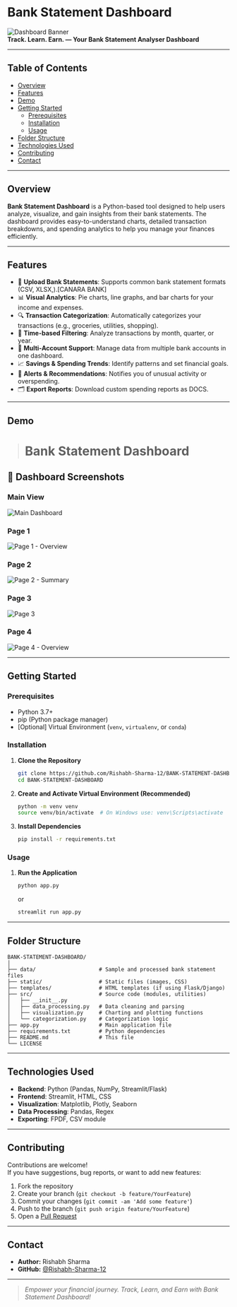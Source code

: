 # Bank Statement Dashboard

![Dashboard Banner](https://img.shields.io/badge/Status-Active-green)  
**Track. Learn. Earn. — Your Bank Statement Analyser Dashboard**

---

## Table of Contents

- [Overview](#overview)
- [Features](#features)
- [Demo](#demo)
- [Getting Started](#getting-started)
  - [Prerequisites](#prerequisites)
  - [Installation](#installation)
  - [Usage](#usage)
- [Folder Structure](#folder-structure)
- [Technologies Used](#technologies-used)
- [Contributing](#contributing)
- [Contact](#contact)

---

## Overview

**Bank Statement Dashboard** is a Python-based tool designed to help users analyze, visualize, and gain insights from their bank statements. The dashboard provides easy-to-understand charts, detailed transaction breakdowns, and spending analytics to help you manage your finances efficiently.

---

## Features

- 📂 **Upload Bank Statements**: Supports common bank statement formats (CSV, XLSX,).[CANARA BANK]
- 📊 **Visual Analytics**: Pie charts, line graphs, and bar charts for your income and expenses.
- 🔍 **Transaction Categorization**: Automatically categorizes your transactions (e.g., groceries, utilities, shopping).
- 📅 **Time-based Filtering**: Analyze transactions by month, quarter, or year.
- 🏦 **Multi-Account Support**: Manage data from multiple bank accounts in one dashboard.
- 📈 **Savings & Spending Trends**: Identify patterns and set financial goals.
- 🔔 **Alerts & Recommendations**: Notifies you of unusual activity or overspending.
- 🗂️ **Export Reports**: Download custom spending reports as DOCS.

---

## Demo
> # Bank Statement Dashboard

## 📸 Dashboard Screenshots

### Main View
![Main Dashboard](DASH-IMG/MAIN.png)

### Page 1
![Page 1 - Overview](DASH-IMG/PG-1.0.png)  

### Page 2
![Page 2 - Summary](DASH-IMG/PG-2.0.png)  

### Page 3
![Page 3](DASH-IMG/PG-3.png)

### Page 4
![Page 4 - Overview](DASH-IMG/PG-4.0.png)  

---

## Getting Started

### Prerequisites

- Python 3.7+
- pip (Python package manager)
- [Optional] Virtual Environment (`venv`, `virtualenv`, or `conda`)

### Installation

1. **Clone the Repository**
   ```sh
   git clone https://github.com/Rishabh-Sharma-12/BANK-STATEMENT-DASHBOARD.git
   cd BANK-STATEMENT-DASHBOARD
   ```

2. **Create and Activate Virtual Environment (Recommended)**
   ```sh
   python -m venv venv
   source venv/bin/activate  # On Windows use: venv\Scripts\activate
   ```

3. **Install Dependencies**
   ```sh
   pip install -r requirements.txt
   ```

### Usage

1. **Run the Application**
   ```sh
   python app.py
   ```
   or
   ```sh
   streamlit run app.py
   ```


---

## Folder Structure

```
BANK-STATEMENT-DASHBOARD/
│
├── data/                    # Sample and processed bank statement files
├── static/                  # Static files (images, CSS)
├── templates/               # HTML templates (if using Flask/Django)
├── src/                     # Source code (modules, utilities)
│   ├── __init__.py
│   ├── data_processing.py   # Data cleaning and parsing
│   ├── visualization.py     # Charting and plotting functions
│   └── categorization.py    # Categorization logic
├── app.py                   # Main application file
├── requirements.txt         # Python dependencies
├── README.md                # This file
└── LICENSE
```

---

## Technologies Used

- **Backend**: Python (Pandas, NumPy, Streamlit/Flask)
- **Frontend**: Streamlit, HTML, CSS
- **Visualization**: Matplotlib, Plotly, Seaborn
- **Data Processing**: Pandas, Regex
- **Exporting**: FPDF, CSV module

---

## Contributing

Contributions are welcome!  
If you have suggestions, bug reports, or want to add new features:

1. Fork the repository
2. Create your branch (`git checkout -b feature/YourFeature`)
3. Commit your changes (`git commit -am 'Add some feature'`)
4. Push to the branch (`git push origin feature/YourFeature`)
5. Open a [Pull Request](https://github.com/Rishabh-Sharma-12/BANK-STATEMENT-DASHBOARD/pulls)

---

## Contact

- **Author:** Rishabh Sharma
- **GitHub:** [@Rishabh-Sharma-12](https://github.com/Rishabh-Sharma-12)

---

> _Empower your financial journey. Track, Learn, and Earn with Bank Statement Dashboard!_
